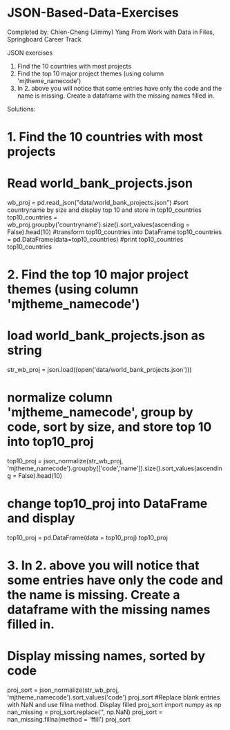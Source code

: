 # JSON-Based-Data-Exercises
Completed by: Chien-Cheng (Jimmy) Yang
From Work with Data in Files, Springboard Career Track

JSON exercises
1. Find the 10 countries with most projects
2. Find the top 10 major project themes (using column 'mjtheme_namecode')
3. In 2. above you will notice that some entries have only the code and the name is missing. Create a dataframe with the missing names filled in.

Solutions:
# 1. Find the 10 countries with most projects
# Read world_bank_projects.json
wb_proj = pd.read_json("data/world_bank_projects.json")
#sort countryname by size and display top 10 and store in top10_countries
top10_countries = wb_proj.groupby('countryname').size().sort_values(ascending = False).head(10)
#transform top10_countries into DataFrame
top10_countries = pd.DataFrame(data=top10_countries)
#print top10_countries
top10_countries

# 2. Find the top 10 major project themes (using column 'mjtheme_namecode')
# load world_bank_projects.json as string
str_wb_proj = json.load((open('data/world_bank_projects.json')))
# normalize column 'mjtheme_namecode', group by code, sort by size, and store top 10 into top10_proj
top10_proj = json_normalize(str_wb_proj, 'mjtheme_namecode').groupby(['code','name']).size().sort_values(ascending = False).head(10)
# change top10_proj into DataFrame and display
top10_proj = pd.DataFrame(data = top10_proj)
top10_proj

# 3. In 2. above you will notice that some entries have only the code and the name is missing. Create a dataframe with the missing names filled in.
# Display missing names, sorted by code
proj_sort = json_normalize(str_wb_proj, 'mjtheme_namecode').sort_values('code')
proj_sort
#Replace blank entries with NaN and use fillna method. Display filled proj_sort
import numpy as np
nan_missing = proj_sort.replace('', np.NaN)
proj_sort = nan_missing.fillna(method = 'ffill')
proj_sort
